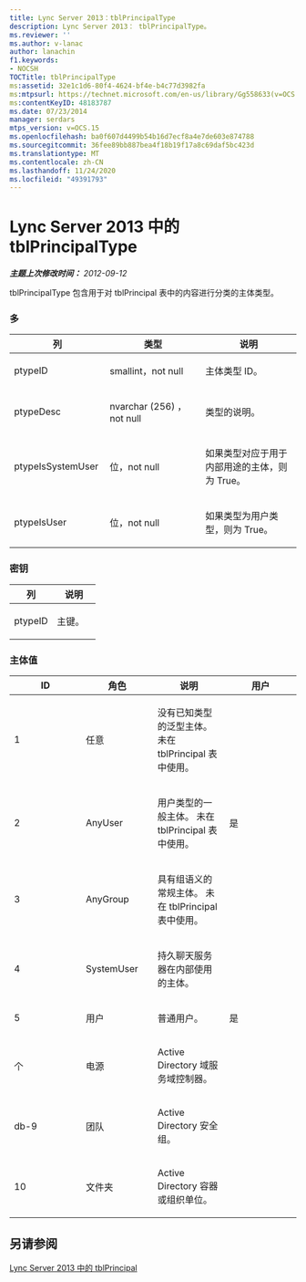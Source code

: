 ```yaml
---
title: Lync Server 2013：tblPrincipalType
description: Lync Server 2013： tblPrincipalType。
ms.reviewer: ''
ms.author: v-lanac
author: lanachin
f1.keywords:
- NOCSH
TOCTitle: tblPrincipalType
ms:assetid: 32e1c1d6-80f4-4624-bf4e-b4c77d3982fa
ms:mtpsurl: https://technet.microsoft.com/en-us/library/Gg558633(v=OCS.15)
ms:contentKeyID: 48183787
ms.date: 07/23/2014
manager: serdars
mtps_version: v=OCS.15
ms.openlocfilehash: ba0f607d4499b54b16d7ecf8a4e7de603e874788
ms.sourcegitcommit: 36fee89bb887bea4f18b19f17a8c69daf5bc423d
ms.translationtype: MT
ms.contentlocale: zh-CN
ms.lasthandoff: 11/24/2020
ms.locfileid: "49391793"
---
```

# <a name="tblprincipaltype-in-lync-server-2013"></a>Lync Server 2013 中的 tblPrincipalType

<div data-xmlns="http://www.w3.org/1999/xhtml">

<div class="topic" data-xmlns="http://www.w3.org/1999/xhtml" data-msxsl="urn:schemas-microsoft-com:xslt" data-cs="https://msdn.microsoft.com/">

<div data-asp="https://msdn2.microsoft.com/asp">



</div>

<div id="mainSection">

<div id="mainBody">

<span> </span>

_**主题上次修改时间：** 2012-09-12_

tblPrincipalType 包含用于对 tblPrincipal 表中的内容进行分类的主体类型。

### <a name="columns"></a>多

<table>
<colgroup>
<col style="width: 33%" />
<col style="width: 33%" />
<col style="width: 33%" />
</colgroup>
<thead>
<tr class="header">
<th>列</th>
<th>类型</th>
<th>说明</th>
</tr>
</thead>
<tbody>
<tr class="odd">
<td><p>ptypeID</p></td>
<td><p>smallint，not null</p></td>
<td><p>主体类型 ID。</p></td>
</tr>
<tr class="even">
<td><p>ptypeDesc</p></td>
<td><p>nvarchar (256) ，not null</p></td>
<td><p>类型的说明。</p></td>
</tr>
<tr class="odd">
<td><p>ptypeIsSystemUser</p></td>
<td><p>位，not null</p></td>
<td><p>如果类型对应于用于内部用途的主体，则为 True。</p></td>
</tr>
<tr class="even">
<td><p>ptypeIsUser</p></td>
<td><p>位，not null</p></td>
<td><p>如果类型为用户类型，则为 True。</p></td>
</tr>
</tbody>
</table>


### <a name="key"></a>密钥

<table>
<colgroup>
<col style="width: 50%" />
<col style="width: 50%" />
</colgroup>
<thead>
<tr class="header">
<th>列</th>
<th>说明</th>
</tr>
</thead>
<tbody>
<tr class="odd">
<td><p>ptypeID</p></td>
<td><p>主键。</p></td>
</tr>
</tbody>
</table>


### <a name="principal-values"></a>主体值

<table>
<colgroup>
<col style="width: 25%" />
<col style="width: 25%" />
<col style="width: 25%" />
<col style="width: 25%" />
</colgroup>
<thead>
<tr class="header">
<th>ID</th>
<th>角色</th>
<th>说明</th>
<th>用户</th>
</tr>
</thead>
<tbody>
<tr class="odd">
<td><p>1</p></td>
<td><p>任意</p></td>
<td><p>没有已知类型的泛型主体。 未在 tblPrincipal 表中使用。</p></td>
<td></td>
</tr>
<tr class="even">
<td><p>2</p></td>
<td><p>AnyUser</p></td>
<td><p>用户类型的一般主体。 未在 tblPrincipal 表中使用。</p></td>
<td><p>是</p></td>
</tr>
<tr class="odd">
<td><p>3</p></td>
<td><p>AnyGroup</p></td>
<td><p>具有组语义的常规主体。 未在 tblPrincipal 表中使用。</p></td>
<td></td>
</tr>
<tr class="even">
<td><p>4</p></td>
<td><p>SystemUser</p></td>
<td><p>持久聊天服务器在内部使用的主体。</p></td>
<td></td>
</tr>
<tr class="odd">
<td><p>5</p></td>
<td><p>用户</p></td>
<td><p>普通用户。</p></td>
<td><p>是</p></td>
</tr>
<tr class="even">
<td><p>个</p></td>
<td><p>电源</p></td>
<td><p>Active Directory 域服务域控制器。</p></td>
<td></td>
</tr>
<tr class="odd">
<td><p>db-9</p></td>
<td><p>团队</p></td>
<td><p>Active Directory 安全组。</p></td>
<td></td>
</tr>
<tr class="even">
<td><p>10</p></td>
<td><p>文件夹</p></td>
<td><p>Active Directory 容器或组织单位。</p></td>
<td></td>
</tr>
</tbody>
</table>


<div>

## <a name="see-also"></a>另请参阅


[Lync Server 2013 中的 tblPrincipal](lync-server-2013-tblprincipal.md)  
  

</div>

</div>

<span> </span>

</div>

</div>

</div>

